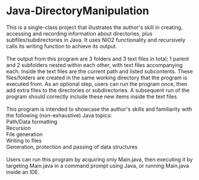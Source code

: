 # Java-DirectoryManipulation
This is a single-class project that illustrates the author's skill in creating, accessing and recording information about directories, plus subfiles/subdirectories in Java. 
It uses NIO2 functionality and recursively calls its writing function to achieve its output.</br>
</br>
The output from this program are 3 folders and 3 text files in total; 1 parent and 2 subfolders nested within each other, with text files accompanying each. Inside the text files are the current path and listed subcontents.
These files/folders are created in the same working directory that the program is executed from.
As an optional step, users can run the program once, then add extra files to the directories or subdirectories. A subsequent run of the program should correctly include these new items inside the text files.</br>
</br>
This program is intended to showcase the author's skills and familiarity with the following (non-exhaustive) Java topics:</br>
Path/Data formatting</br>
Recursion</br>
File generation</br>
Writing to files</br>
Generation, protection and passing of data structures</br>
</br>
Users can run this program by acquiring only Main.java, then executing it by targeting Main.java in a command prompt using Java, or running Main.java inside an IDE.
